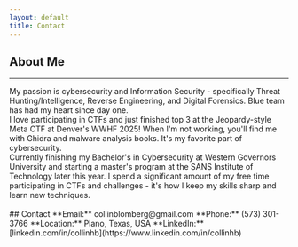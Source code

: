 ```yaml
---
layout: default
title: Contact
---
```


## About Me
<hr class="double">
My passion is cybersecurity and Information Security - specifically Threat Hunting/Intelligence, Reverse Engineering, and Digital Forensics. Blue team has had my heart since day one.  
<br>
I love participating in CTFs and just finished top 3 at the Jeopardy-style Meta CTF at Denver's WWHF 2025! When I'm not working, you'll find me with Ghidra and malware analysis books. It's my favorite part of cybersecurity.  
<br>
Currently finishing my Bachelor's in Cybersecurity at Western Governors University and starting a master's program at the SANS Institute of Technology later this year. I spend a significant amount of my free time participating in CTFs and challenges - it's how I keep my skills sharp and learn new techniques.  
<br><br>
## Contact
**Email:** collinblomberg@gmail.com  
**Phone:** (573) 301-3766  
**Location:** Plano, Texas, USA  
**LinkedIn:** [linkedin.com/in/collinhb](https://www.linkedin.com/in/collinhb)